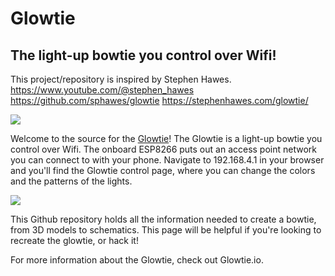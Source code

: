 # Glowtie
## The light-up bowtie you control over Wifi!

This project/repository is inspired by Stephen Hawes.
https://www.youtube.com/@stephen_hawes
https://github.com/sphawes/glowtie
https://stephenhawes.com/glowtie/


![](img/glowtieHERO.jpg)

Welcome to the source for the [Glowtie](http://glowtie.io)! The Glowtie is a light-up bowtie you control over Wifi. The onboard ESP8266 puts out an access point network you can connect to with your phone. Navigate to 192.168.4.1 in your browser and you'll find the Glowtie control page, where you can change the colors and the patterns of the lights.

![](img/allColors.gif)

This Github repository holds all the information needed to create a bowtie, from 3D models to schematics. This page will be helpful if you're looking to recreate the glowtie, or hack it!

For more information about the Glowtie, check out Glowtie.io. 
